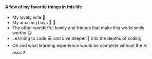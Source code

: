 #### A few of my favorite things in this life
* My lovely wife 💓
* My amazing boys 🧒 🧒
* The other wonderful family and friends that make this world smile worthy :smiley:
* Learning to code 💻 and dive deeper 🤿 into the depths of coding
* Oh and what learning experience would be complete without the ☕ assist! 
